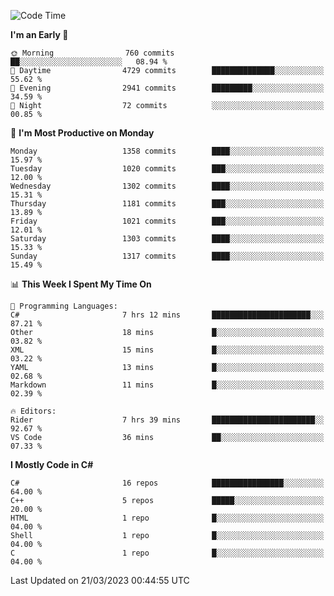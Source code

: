 <!--START_SECTION:waka-->
![Code Time](http://img.shields.io/badge/Code%20Time-997%20hrs%2010%20mins-blue)

**I'm an Early 🐤** 

```text
🌞 Morning                760 commits         ██░░░░░░░░░░░░░░░░░░░░░░░   08.94 % 
🌆 Daytime                4729 commits        ██████████████░░░░░░░░░░░   55.62 % 
🌃 Evening                2941 commits        █████████░░░░░░░░░░░░░░░░   34.59 % 
🌙 Night                  72 commits          ░░░░░░░░░░░░░░░░░░░░░░░░░   00.85 % 
```
📅 **I'm Most Productive on Monday** 

```text
Monday                   1358 commits        ████░░░░░░░░░░░░░░░░░░░░░   15.97 % 
Tuesday                  1020 commits        ███░░░░░░░░░░░░░░░░░░░░░░   12.00 % 
Wednesday                1302 commits        ████░░░░░░░░░░░░░░░░░░░░░   15.31 % 
Thursday                 1181 commits        ███░░░░░░░░░░░░░░░░░░░░░░   13.89 % 
Friday                   1021 commits        ███░░░░░░░░░░░░░░░░░░░░░░   12.01 % 
Saturday                 1303 commits        ████░░░░░░░░░░░░░░░░░░░░░   15.33 % 
Sunday                   1317 commits        ████░░░░░░░░░░░░░░░░░░░░░   15.49 % 
```


📊 **This Week I Spent My Time On** 

```text
💬 Programming Languages: 
C#                       7 hrs 12 mins       ██████████████████████░░░   87.21 % 
Other                    18 mins             █░░░░░░░░░░░░░░░░░░░░░░░░   03.82 % 
XML                      15 mins             █░░░░░░░░░░░░░░░░░░░░░░░░   03.22 % 
YAML                     13 mins             █░░░░░░░░░░░░░░░░░░░░░░░░   02.68 % 
Markdown                 11 mins             █░░░░░░░░░░░░░░░░░░░░░░░░   02.39 % 

🔥 Editors: 
Rider                    7 hrs 39 mins       ███████████████████████░░   92.67 % 
VS Code                  36 mins             ██░░░░░░░░░░░░░░░░░░░░░░░   07.33 % 
```

**I Mostly Code in C#** 

```text
C#                       16 repos            ████████████████░░░░░░░░░   64.00 % 
C++                      5 repos             █████░░░░░░░░░░░░░░░░░░░░   20.00 % 
HTML                     1 repo              █░░░░░░░░░░░░░░░░░░░░░░░░   04.00 % 
Shell                    1 repo              █░░░░░░░░░░░░░░░░░░░░░░░░   04.00 % 
C                        1 repo              █░░░░░░░░░░░░░░░░░░░░░░░░   04.00 % 
```




 Last Updated on 21/03/2023 00:44:55 UTC
<!--END_SECTION:waka-->
